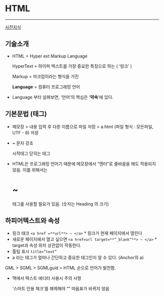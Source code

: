 # HTML

------

[사전지식](https://www.notion.so/ab8ead10ef7d48f3b3b39fc65e72e84d)

## 기술소개

- HTML = Hyper ext Markup Language

  HyperText = 하이퍼 텍스트를 가장 중요한 특징으로 하는 ( ‘링크’ )

  Markup = 마크업이라는 형식을 가진

  **Language** = 컴퓨터 프로그래밍 언어

- Language 부터 살펴보면, ‘언어’의 핵심은 ‘**약속**’에 있다.

## 기본문법 (태그)

- 메모장 > 내용 입력 후 다른 이름으로 파일 저장 > a.html (파일 형식 : 모든파일, UTF - 8) 저장

- <strong> ~ </strong> 문자 강조

  시작태그       닫히는 태그

- HTML은 프로그래밍 언어기 때문에 메모장에서 “엔터”로 줄바꿈을 해도 적용되지 않음. 이를 위해서는

  <h1> ~ </h1>태그를 사용할 필요가 있음. (숫자는 Heading 의 크기)

## 하피어텍스트와 속성

- 링크 태크 `<a href =**url**> ~ </a>` * 링크가 현재 페이지에서 열린다
- 새로운 페이지에서 열고 싶으면 `<a href=url target=**”_blank”**> ~ </a>` * target과 속성 위치 상관없이 작동한다.
- 툴팁 표시 `title=”text”`
- a 라는 태그가 얼마나 간단하고 중요한 태그인지 알 수 있다. (Anchor의 a)

GML > SGML > SGMLguid > HTML 순으로 언어가 발전함.

- 맥에서 텍스트 에디터 사용시 주의 사항

  ‘스마트 인용 체크’를 해제해야 “” 따옴표가 바뀌지 않음